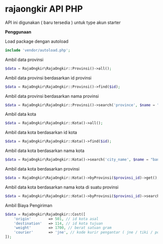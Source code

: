 # rajaongkir API PHP

API ini digunakan ( baru tersedia ) untuk type akun starter

**Penggunaan**

Load package dengan autoload
```php
include 'vendor/autoload.php';
```

Ambil data provinsi
```php
$data = RajaOngkir\RajaOngkir::Provinsi()->all();
```

Ambil data provinsi berdasarkan id provinsi
```php
$data = RajaOngkir\RajaOngkir::Provinsi()->find($id);
```

Ambil data provinsi berdasarkan nama provinsi
```php
$data = RajaOngkir\RajaOngkir::Provinsi()->search('province', $name = "ja")->get();
```

Ambil data kota
```php
$data = RajaOngkir\RajaOngkir::Kota()->all();
```

Ambil data kota berdasarkan id kota
```php
$data = RajaOngkir\RajaOngkir::Kota()->find($id);
```

Ambil data kota berdasarkan nama kota
```php
$data = RajaOngkir\RajaOngkir::Kota()->search('city_name', $name = "banyu")->get();
```

Ambil data kota berdasarkan provinsi
```php
$data = RajaOngkir\RajaOngkir::Kota()->byProvinsi($provinsi_id)->get();
```

Ambil data kota berdasarkan nama kota di suatu provinsi
```php
$data = RajaOngkir\RajaOngkir::Kota()->byProvinsi($provinsi_id)->search('city_name', $name)->get();
```

Ambil Biaya Pengiriman
```php
$data = RajaOngkir\RajaOngkir::Cost([
	'origin' 		=> 501, // id kota asal
	'destination' 	=> 114, // id kota tujuan
	'weight' 		=> 1700, // berat satuan gram
	'courier' 		=> 'jne', // kode kurir pengantar ( jne / tiki / pos )
]);
```

